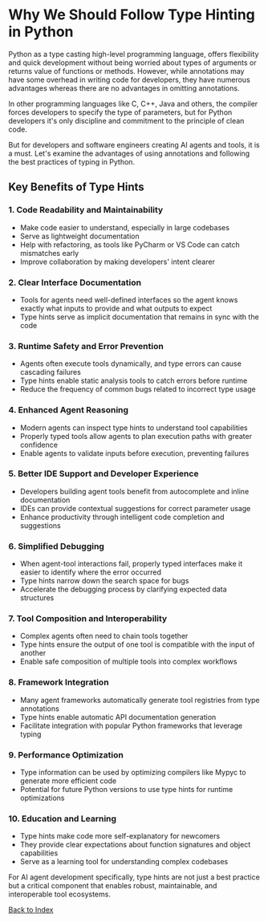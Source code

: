# Why We Should Follow Type Hinting in Python

Python as a type casting high-level programming language, offers flexibility and quick development without being worried about types of arguments or returns value of functions or methods. However, while annotations may have some overhead in writing code for developers, they have numerous advantages whereas there are no advantages in omitting annotations.

In other programming languages like C, C++, Java and others, the compiler forces developers to specify the type of parameters, but for Python developers it's only discipline and commitment to the principle of clean code.

But for developers and software engineers creating AI agents and tools, it is a must. Let's examine the advantages of using annotations and following the best practices of typing in Python.

## Key Benefits of Type Hints

### 1. Code Readability and Maintainability
- Make code easier to understand, especially in large codebases
- Serve as lightweight documentation
- Help with refactoring, as tools like PyCharm or VS Code can catch mismatches early
- Improve collaboration by making developers' intent clearer

### 2. Clear Interface Documentation
- Tools for agents need well-defined interfaces so the agent knows exactly what inputs to provide and what outputs to expect
- Type hints serve as implicit documentation that remains in sync with the code

### 3. Runtime Safety and Error Prevention
- Agents often execute tools dynamically, and type errors can cause cascading failures
- Type hints enable static analysis tools to catch errors before runtime
- Reduce the frequency of common bugs related to incorrect type usage

### 4. Enhanced Agent Reasoning
- Modern agents can inspect type hints to understand tool capabilities
- Properly typed tools allow agents to plan execution paths with greater confidence
- Enable agents to validate inputs before execution, preventing failures

### 5. Better IDE Support and Developer Experience
- Developers building agent tools benefit from autocomplete and inline documentation
- IDEs can provide contextual suggestions for correct parameter usage
- Enhance productivity through intelligent code completion and suggestions

### 6. Simplified Debugging
- When agent-tool interactions fail, properly typed interfaces make it easier to identify where the error occurred
- Type hints narrow down the search space for bugs
- Accelerate the debugging process by clarifying expected data structures

### 7. Tool Composition and Interoperability
- Complex agents often need to chain tools together
- Type hints ensure the output of one tool is compatible with the input of another
- Enable safe composition of multiple tools into complex workflows

### 8. Framework Integration
- Many agent frameworks automatically generate tool registries from type annotations
- Type hints enable automatic API documentation generation
- Facilitate integration with popular Python frameworks that leverage typing

### 9. Performance Optimization
- Type information can be used by optimizing compilers like Mypyc to generate more efficient code
- Potential for future Python versions to use type hints for runtime optimizations

### 10. Education and Learning
- Type hints make code more self-explanatory for newcomers
- They provide clear expectations about function signatures and object capabilities
- Serve as a learning tool for understanding complex codebases

For AI agent development specifically, type hints are not just a best practice but a critical component that enables robust, maintainable, and interoperable tool ecosystems.



[Back to Index](../README.md)
